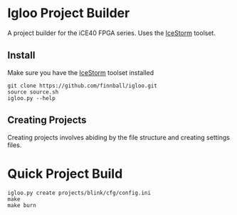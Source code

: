 # Igloo Project Builder
A project builder for the iCE40 FPGA series. Uses the [IceStorm](http://www.clifford.at/icestorm/) toolset.

## Install 
Make sure you have the [IceStorm](http://www.clifford.at/icestorm/) toolset installed

```
git clone https://github.com/finnball/igloo.git
source source.sh
igloo.py --help
```
## Creating Projects

Creating projects involves abiding by the file structure and creating settings files.

# Quick Project Build

```
igloo.py create projects/blink/cfg/config.ini
make
make burn
```
